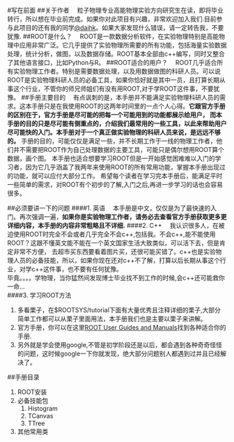 #写在前面
##关于作者
&emsp;粒子物理专业高能物理实验方向研究生在读，即将毕业转行，所以想在毕业前完成。如果你对此项目有兴趣，非常欢迎加入我们.目前参与此项目的还有我的同学[@daihk](https://github.com/daihk)。如果大家发现什么错误，请一定转告我，不要犹豫.
##ROOT是什么？
&emsp;ROOT是一款数据分析软件，在实验物理特别是高能物理中应用非常广泛。它几乎提供了实验物理所需要的所有功能，包括海量实验数据处理，统计分析，做图，以及数据存储。ROOT基本全部由c++编写，同时又整合了其他语言接口，比如Python与R。
##ROOT适合的用户？
&emsp;ROOT几乎适合所有实验物理工作者。特别是需要数据处理，以及用数据做图的科研人员。可以说ROOT是实验物理科研人员的必备工具，如果你恰好就是其中一员，且打算长期从事这个行业，不管你的师兄师姐们有没有用ROOT,对于学ROOT这件事，不要犹豫。
##手册主要目的
&emsp;有点讽刺的是，本手册并不能满足实验物理科研人员的需求。这本手册只是在我使用ROOT的这两年时间里的一点个人心得。**它跟官方手册的区别在于，官方手册是尽可能的把每一个可能用到的功能都展示给用户，
而本手册的目的只是尽可能有侧重点的，介绍我们最常用的一些工具，以此来帮助用户尽可能快的入门。本手册对于一个真正做实验物理的科研人员来说，是远远不够的。**
手册的目的，可能仅仅是满足一些，并不长期工作于一线的物理工作者，他们并不需要把ROOT作为自己处理数据的主要工具，可能只是偶尔想用ROOT算个数据，画个图。
本手册也适合想要学习ROOT但是一开始感觉困难难以入门的学习者，因为它几乎涵盖了我两年来使用ROOT的所有常用功能，掌握本手册出现过的功能，就可以应付大部分工作。
希望每个读者在学习完本手册后，能满足平时一些简单的需求，对ROOT有个初步的了解,入门之后,再进一步学习的话也会容易很多。

##必须要讲一下的问题
####1. 英语
&emsp;本手册是中文，仅仅是为了最快速的入门。再次强调一遍，**如果你是实验物理工作者，请务必去查看官方手册获取更多更详细内容，本手册的内容非常粗略且不详细.**
####2. C++
&emsp;我认识很多人，在被迫使用ROOT时完全不会或者几乎完全不会c++,包括我。不会c++,能不能使用ROOT？这跟不懂英文能不能在一个英文国家生活大致类似，可以活下去，但是肯定非常不方便，
去超市买东西要看着图片买，还很可能买错了。c++也是实验物理人员的必备技能，所以，如果你现在还对c++不了解，打算以后长期从事这个行业，对学c++这件事，也不要有任何犹豫。  
毕竟。。。。学物理，当你猛然间发现博士毕业找不到工作的时候,会c++还可能救你一命...  
####3. 学习ROOT方法
1. 多看栗子，在$ROOTSYS/tutorial下面有大量优秀且注释详细的栗子,大部分简单工作都可以从栗子里面用法，本手册我们也是主要以栗子来讲解。  
2. 官方手册，你可以在这里[ROOT User Guides and Manuals](https://root.cern.ch/root-user-guides-and-manuals)找到各种适合你的手册.  
3. 另外就是学会使用google,不管是初学阶段还是以后，都会遇到各种奇奇怪怪的问题，这时候google一下你就发现，绝大部分问题别人都遇到过并且已经解决了。

##手册目录
1. ROOT安装 
2. 必备技能包
    1. Histogram
    2. TCanvas 
    3. TTree
3. 其他常用类

